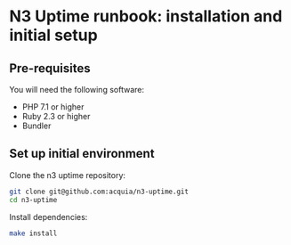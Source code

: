 # N3 Uptime runbook: installation and initial setup

## Pre-requisites

You will need the following software:

* PHP 7.1 or higher
* Ruby 2.3 or higher
* Bundler

## Set up initial environment

Clone the n3 uptime repository:

```sh
git clone git@github.com:acquia/n3-uptime.git
cd n3-uptime
```

Install dependencies:

```sh
make install
```

